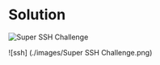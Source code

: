 # Solution
![Super SSH Challenge](https://github.com/Nickwebco/CyberVets/assets/156858289/88290e0b-ab31-4fcc-abe4-aa5d64fb14cb)

![ssh] (./images/Super SSH Challenge.png)
